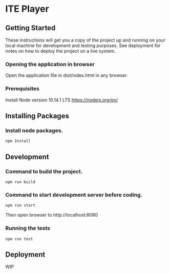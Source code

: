 # ITE Player

## Getting Started

These instructions will get you a copy of the project up and running on your local machine for development and testing purposes. See deployment for notes on how to deploy the project on a live system.

### Opening the application in browser

Open the application file in dist/index.html in any browser.

### Prerequisites

Install Node version 10.14.1 LTS
https://nodejs.org/en/

## Installing Packages

### Install node packages.

```
npm Install
```

## Development

### Command to build the project.

```
npm run build
```
### Command to start development server before coding.

```
npm run start
```

Then open browser to http://localhost:8080

### Running the tests

```
npm run test
```

## Deployment

WIP